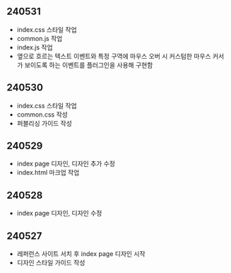 ## 240531
* index.css 스타일 작업
* common.js 작업
* index.js 작업
* 옆으로 흐르는 텍스트 이벤트와 특정 구역에 마우스 오버 시 커스텀한 마우스 커서가 보이도록 하는 이벤트를 플러그인을 사용해 구현함

## 240530
* index.css 스타일 작업
* common.css 작성
* 퍼블리싱 가이드 작성

## 240529
* index page 디자인, 디자인 추가 수정
* index.html 마크업 작업

## 240528
* index page 디자인, 디자인 수정

## 240527
* 레퍼런스 사이트 서치 후 index page 디자인 시작
* 디자인 스타일 가이드 작성
